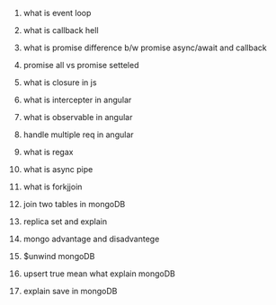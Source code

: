 1. what is event loop

2. what is callback hell

3. what is promise difference b/w promise async/await and callback

4. promise all vs promise setteled

5. what is closure in js

6. what is intercepter in angular

7. what is observable in angular

8. handle multiple req in angular

9. what is regax

10. what is async pipe

11. what is forkjjoin

12. join two tables in mongoDB

13. replica set and explain

14. mongo advantage and disadvantege

15. $unwind mongoDB

15. upsert true mean what explain mongoDB

16. explain save in mongoDB
